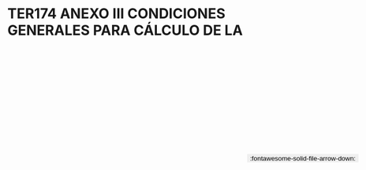 
# TER174 ANEXO III CONDICIONES GENERALES PARA CÁLCULO DE LA

<a href='../TER174 ANEXO III CONDICIONES GENERALES PARA CÁLCULO DE LA.pdf' download>
<button class='md-button -primary' 
id='download-btn' style="position: fixed; top: 10%; right: 20px; 
        transform: translateY(-50%); z-index: 1000;  border: none; ">
:fontawesome-solid-file-arrow-down: 
</button>
</a>

<div 
    id='../TER174 ANEXO III CONDICIONES GENERALES PARA CÁLCULO DE LA.pdf' 
    data-pdf-url='../TER174 ANEXO III CONDICIONES GENERALES PARA CÁLCULO DE LA.pdf'
    style=' width: 100%; height: auto;overflow: auto;'>
</div>

